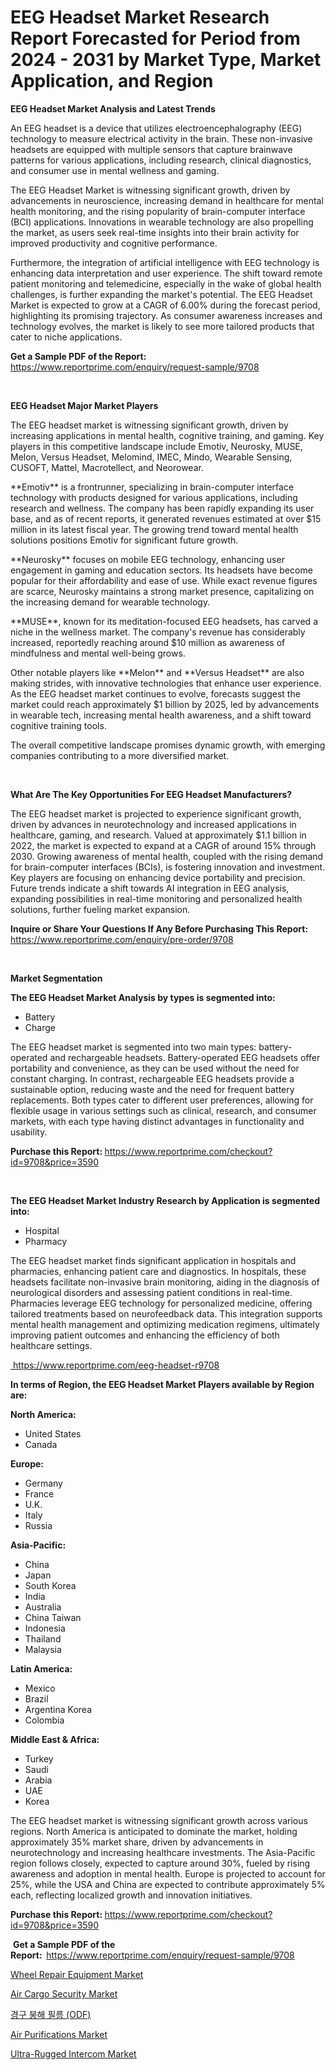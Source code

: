 <p><h1>EEG Headset Market Research Report Forecasted for Period from 2024 -  2031 by Market Type, Market Application, and Region</h1></p><p><strong>EEG Headset Market Analysis and Latest Trends</strong></p>
<p><p>An EEG headset is a device that utilizes electroencephalography (EEG) technology to measure electrical activity in the brain. These non-invasive headsets are equipped with multiple sensors that capture brainwave patterns for various applications, including research, clinical diagnostics, and consumer use in mental wellness and gaming. </p><p>The EEG Headset Market is witnessing significant growth, driven by advancements in neuroscience, increasing demand in healthcare for mental health monitoring, and the rising popularity of brain-computer interface (BCI) applications. Innovations in wearable technology are also propelling the market, as users seek real-time insights into their brain activity for improved productivity and cognitive performance. </p><p>Furthermore, the integration of artificial intelligence with EEG technology is enhancing data interpretation and user experience. The shift toward remote patient monitoring and telemedicine, especially in the wake of global health challenges, is further expanding the market's potential. The EEG Headset Market is expected to grow at a CAGR of 6.00% during the forecast period, highlighting its promising trajectory. As consumer awareness increases and technology evolves, the market is likely to see more tailored products that cater to niche applications.</p></p>
<p><strong>Get a Sample PDF of the Report:&nbsp;</strong> <a href="https://www.reportprime.com/enquiry/request-sample/9708">https://www.reportprime.com/enquiry/request-sample/9708</a></p>
<p>&nbsp;</p>
<p><strong>EEG Headset Major Market Players</strong></p>
<p><p>The EEG headset market is witnessing significant growth, driven by increasing applications in mental health, cognitive training, and gaming. Key players in this competitive landscape include Emotiv, Neurosky, MUSE, Melon, Versus Headset, Melomind, IMEC, Mindo, Wearable Sensing, CUSOFT, Mattel, Macrotellect, and Neorowear.</p><p>**Emotiv** is a frontrunner, specializing in brain-computer interface technology with products designed for various applications, including research and wellness. The company has been rapidly expanding its user base, and as of recent reports, it generated revenues estimated at over $15 million in its latest fiscal year. The growing trend toward mental health solutions positions Emotiv for significant future growth.</p><p>**Neurosky** focuses on mobile EEG technology, enhancing user engagement in gaming and education sectors. Its headsets have become popular for their affordability and ease of use. While exact revenue figures are scarce, Neurosky maintains a strong market presence, capitalizing on the increasing demand for wearable technology.</p><p>**MUSE**, known for its meditation-focused EEG headsets, has carved a niche in the wellness market. The company's revenue has considerably increased, reportedly reaching around $10 million as awareness of mindfulness and mental well-being grows.</p><p>Other notable players like **Melon** and **Versus Headset** are also making strides, with innovative technologies that enhance user experience. As the EEG headset market continues to evolve, forecasts suggest the market could reach approximately $1 billion by 2025, led by advancements in wearable tech, increasing mental health awareness, and a shift toward cognitive training tools. </p><p>The overall competitive landscape promises dynamic growth, with emerging companies contributing to a more diversified market.</p></p>
<p>&nbsp;</p>
<p><strong>What Are The Key Opportunities For EEG Headset Manufacturers?</strong></p>
<p><p>The EEG headset market is projected to experience significant growth, driven by advances in neurotechnology and increased applications in healthcare, gaming, and research. Valued at approximately $1.1 billion in 2022, the market is expected to expand at a CAGR of around 15% through 2030. Growing awareness of mental health, coupled with the rising demand for brain-computer interfaces (BCIs), is fostering innovation and investment. Key players are focusing on enhancing device portability and precision. Future trends indicate a shift towards AI integration in EEG analysis, expanding possibilities in real-time monitoring and personalized health solutions, further fueling market expansion.</p></p>
<p><strong>Inquire or Share Your Questions If Any Before Purchasing This Report:</strong> <a href="https://www.reportprime.com/enquiry/pre-order/9708">https://www.reportprime.com/enquiry/pre-order/9708</a></p>
<p>&nbsp;</p>
<p><strong>Market Segmentation</strong></p>
<p><strong>The EEG Headset Market Analysis by types is segmented into:</strong></p>
<p><ul><li>Battery</li><li>Charge</li></ul></p>
<p><p>The EEG headset market is segmented into two main types: battery-operated and rechargeable headsets. Battery-operated EEG headsets offer portability and convenience, as they can be used without the need for constant charging. In contrast, rechargeable EEG headsets provide a sustainable option, reducing waste and the need for frequent battery replacements. Both types cater to different user preferences, allowing for flexible usage in various settings such as clinical, research, and consumer markets, with each type having distinct advantages in functionality and usability.</p></p>
<p><strong>Purchase this Report:&nbsp;</strong><a href="https://www.reportprime.com/checkout?id=9708&price=3590">https://www.reportprime.com/checkout?id=9708&price=3590</a></p>
<p>&nbsp;</p>
<p><strong>The EEG Headset Market Industry Research by Application is segmented into:</strong></p>
<p><ul><li>Hospital</li><li>Pharmacy</li></ul></p>
<p><p>The EEG headset market finds significant application in hospitals and pharmacies, enhancing patient care and diagnostics. In hospitals, these headsets facilitate non-invasive brain monitoring, aiding in the diagnosis of neurological disorders and assessing patient conditions in real-time. Pharmacies leverage EEG technology for personalized medicine, offering tailored treatments based on neurofeedback data. This integration supports mental health management and optimizing medication regimens, ultimately improving patient outcomes and enhancing the efficiency of both healthcare settings.</p></p>
<p><a href="https://www.reportprime.com/eeg-headset-r9708">&nbsp;https://www.reportprime.com/eeg-headset-r9708</a></p>
<p><strong>In terms of Region, the EEG Headset Market Players available by Region are:</strong></p>
<p>
    <p> <strong> North America: </strong>
        <ul>
            <li>United States</li>
            <li>Canada</li>
        </ul>
        </p> 
    <p> <strong> Europe: </strong>
        <ul>
            <li>Germany</li>
            <li>France</li>
            <li>U.K.</li>
            <li>Italy</li>
            <li>Russia</li>
        </ul>
        </p> 
    <p> <strong> Asia-Pacific: </strong>
        <ul>
            <li>China</li>
            <li>Japan</li>
            <li>South Korea</li>
            <li>India</li>
            <li>Australia</li>
            <li>China Taiwan</li>
            <li>Indonesia</li>
            <li>Thailand</li>
            <li>Malaysia</li>
        </ul>
        </p> 
    <p> <strong> Latin America: </strong>
        <ul>
            <li>Mexico</li>
            <li>Brazil</li>
            <li>Argentina Korea</li>
            <li>Colombia</li>
        </ul>
        </p> 
    <p> <strong> Middle East & Africa: </strong>
        <ul>
            <li>Turkey</li>
            <li>Saudi</li>
            <li>Arabia</li>
            <li>UAE</li>
            <li>Korea</li>
        </ul>
    </p>
    </p>
<p><p>The EEG headset market is witnessing significant growth across various regions. North America is anticipated to dominate the market, holding approximately 35% market share, driven by advancements in neurotechnology and increasing healthcare investments. The Asia-Pacific region follows closely, expected to capture around 30%, fueled by rising awareness and adoption in mental health. Europe is projected to account for 25%, while the USA and China are expected to contribute approximately 5% each, reflecting localized growth and innovation initiatives.</p></p>
<p><strong>Purchase this Report: </strong><a href="https://www.reportprime.com/checkout?id=9708&price=3590">https://www.reportprime.com/checkout?id=9708&price=3590</a></p>
<p>&nbsp;<strong>Get a Sample PDF of the Report:&nbsp;&nbsp;</strong><a href="https://www.reportprime.com/enquiry/request-sample/9708">https://www.reportprime.com/enquiry/request-sample/9708</a></p>
<p><strong></strong></p>
<p><p><a href="https://issuu.com/reportprime-2/docs/wheel-repair-equipment-market-size-_1ac2dc0b5a1546">Wheel Repair Equipment Market</a></p><p><a href="https://www.linkedin.com/pulse/navigating-global-air-cargo-security-market-landscape-ghqxc?trackingId=oDt65WDfS5WR0GTIfPwuXA%3D%3D">Air Cargo Security Market</a></p><p><a href="https://medium.com/@dewayneber2023/orally-disintegrating-films-odfs-market-%EC%9D%98-%EA%B8%80%EB%A1%9C%EB%B2%8C-%EC%8B%9C%EC%9E%A5-%EA%B0%9C%EC%9A%94%EB%8A%94-%EC%A0%84-%EC%84%B8%EA%B3%84-%EB%B0%8F-%EC%A3%BC%EC%9A%94-%EC%8B%9C%EC%9E%A5%EC%9D%98-%EC%82%B0%EC%97%85%EC%97%90-%EC%98%81%ED%96%A5%EC%9D%84-%EB%AF%B8%EC%B9%98%EB%8A%94-%EC%A3%BC%EC%9A%94-%ED%8A%B8%EB%A0%8C%EB%93%9C%EC%97%90-%EB%8C%80%ED%95%9C-%EB%8F%85%ED%8A%B9%ED%95%9C-6c17fe02588c">경구 붕해 필름 (ODF)</a></p><p><a href="https://www.linkedin.com/pulse/air-purifications-market-industry-landscape-growth-trajectories-mt3lc?trackingId=PQHuUysOSJKVzlyoVCji5A%3D%3D">Air Purifications Market</a></p><p><a href="https://medium.com/@shjsi3663/the-growth-of-the-ultra-rugged-intercom-market-has-been-significant-driven-by-various-critical-5bf083d244d8">Ultra-Rugged Intercom Market</a></p></p>
